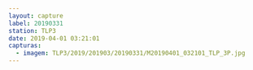 ```yaml
---
layout: capture
label: 20190331
station: TLP3
date: 2019-04-01 03:21:01
capturas:
  - imagem: TLP3/2019/201903/20190331/M20190401_032101_TLP_3P.jpg
---
```

